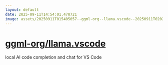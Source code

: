 ```yaml
---
layout: default
date: 2025-09-11T14:54:01.470721
image: assets/20250911T015405057--ggml-org--llama.vscode--20250911T020251342--cropped.png
---
```


# [ggml-org/llama.vscode](https://github.com/ggml-org/llama.vscode)

local AI code completion and chat for VS Code
